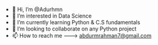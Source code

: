 - 👋 Hi, I’m @Adurhmn
- 👀 I’m interested in Data Science
- 🌱 I’m currently learning Python & C.S fundamentals
- 💞️ I’m looking to collaborate on any Python project
- 📫 How to reach me ---> abdurmrahman7@gmail.com

